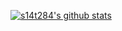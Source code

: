[![s14t284's github stats](https://github-readme-stats.vercel.app/api?username=s14t284)](https://github.com/anuraghazra/github-readme-stats)
